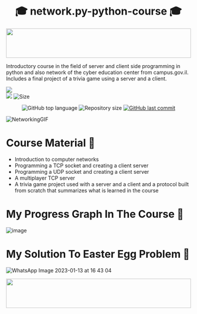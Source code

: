 <h1 align="center"> 🎓 network.py-python-course 🎓 </h1>

<img src="https://i.imgur.com/dBaSKWF.gif" height="80" width="100%">

Introductory course in the field of server and client side programming in python and  also network of the cyber education center from campus.gov.il. Includes a final project of a trivia game using a server and a client.  

![](http://ForTheBadge.com/images/badges/made-with-python.svg)
<br>
![](https://img.shields.io/tokei/lines/github/lironmiz/network.py-python-course?color=red&label=Lines%20of%20Code)
![Size](https://img.shields.io/github/repo-size/lironmiz/network.py-python-course?color=red&label=Repo%20Size%20)

<p align="center">
  <img alt="GitHub top language" src="https://img.shields.io/github/languages/top/lironmiz/network.py-python-course?color=04D361&labelColor=000000">
  
 <img alt="Repository size" src="https://img.shields.io/github/repo-size/lironmiz/network.py-python-course?color=04D361&labelColor=000000">
  
  <a href="https://github.com/lironmiz/Link-Tree/commits/master">
    <img alt="GitHub last commit" src="https://img.shields.io/github/last-commit/lironmiz/network.py-python-course?color=04D361&labelColor=000000">
  </a>
</p>

![NetworkingGIF](https://user-images.githubusercontent.com/91504420/213188528-98db3341-9596-4e30-b073-124bd3c56d46.gif)

# Course Material 🫡
  + Introduction to computer networks
  + Programming a TCP socket and creating a client server
  + Programming a UDP socket and creating a client server
  + A multiplayer TCP server
  + A trivia game project used with a server and a client and a protocol built from scratch that summarizes what is learned in the course

# My Progress Graph In The Course 🌟
![image](https://user-images.githubusercontent.com/91504420/212348940-9aaa643c-e3af-41ce-94d5-1618cbe52b27.png)

# My Solution To Easter Egg Problem 🥚

![WhatsApp Image 2023-01-13 at 16 43 04](https://user-images.githubusercontent.com/91504420/212350319-cc6637d1-9ed3-40aa-8d9d-8703c35980dc.jpg)

<img src="https://i.imgur.com/dBaSKWF.gif" height="80" width="100%">
